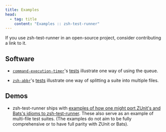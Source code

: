 ```yaml
---
title: Examples
head:
  - tag: title
    content: "Examples :: zsh-test-runner"
---
```


If you use zsh-test-runner in an open-source project, consider contributing a link to it.

## Software

- [`command-execution-timer`](https://command-execution-timer.olets.dev)'s [tests](https://github.com/olets/command-execution-timer/tree/main/tests) illustrate one way of using the queue.

- [`zsh-abbr`](https://zsh-abbr.olets.dev)'s [tests](https://github.com/olets/zsh-abbr/tree/main/tests) illustrate one way of splitting a suite into multiple files.

## Demos

<!-- TODO update link: `next` becomes `main`  -->

- zsh-test-runner ships with [examples of how one might port ZUnit's and Bats's idioms to zsh-test-runner](https://github.com/olets/zsh-test-runner/tree/next/examples). These also serve as an example of multi-file test suites. (The examples do not aim to be fully comprehensive or to have full parity with ZUnit or Bats).
